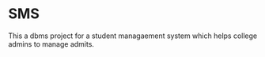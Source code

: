 # SMS
This a dbms project for a student managaement system which helps college admins to manage admits.
